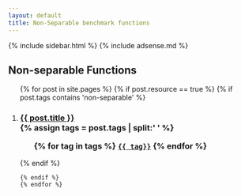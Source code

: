 ```yaml
---
layout: default
title: Non-Separable benchmark functions
---
```

{% include sidebar.html %}
{% include adsense.md %}
<div class="home">

  <h2>Non-separable Functions</h2>

  <ol >
    {% for post in site.pages %}
	{% if post.resource == true %}
	{% if post.tags contains 'non-separable' %}
		 <li>
        <h3>
          <a href="{{ post.url | prepend: site.baseurl }}">{{ post.title }}</a>
		  <br />
		{% assign tags = post.tags | split:' ' %}
		<ul>
			{% for tag in tags %}
			<code><a class="fcntag" href="{{ tag | prepend:'/' | prepend: site.baseurl }}">{{ tag}}</a></code>
			{% endfor %}
		</ul>
        </h3>
      </li>
	{% endif %}
     
    {% endif %}
	{% endfor %}
  </ol>

</div>
